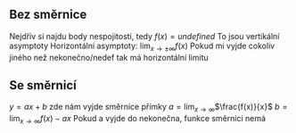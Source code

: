 ## Bez směrnice
Nejdřív si najdu body nespojitosti, tedy $f(x)= undefined$
To jsou vertikální asymptoty
Horizontální asymptoty:
$\lim_{ x \to \pm\infty }f(x)$
Pokud mi vyjde cokoliv jiného než nekonečno/nedef tak má horizontální limitu
## Se směrnicí
$y = ax+ b$ 
zde nám vyjde směrnice přímky
$a= \lim_{ x \to \infty }$$\frac{f(x)}{x}$
$b = \lim_{ x \to \infty }$$f(x)-ax$
Pokud a vyjde do nekonečna, funkce směrnici nemá
